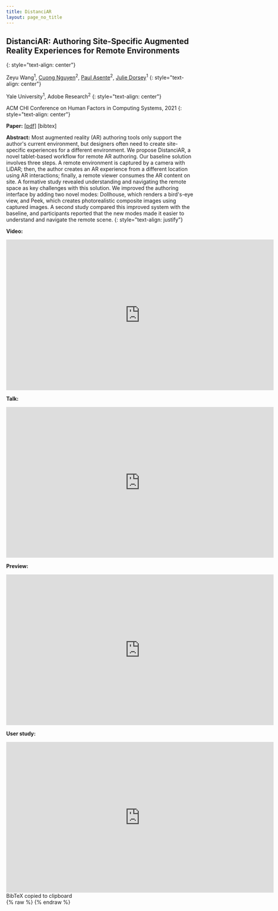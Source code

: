 ```yaml
---
title: DistanciAR
layout: page_no_title
---
```

## DistanciAR: Authoring Site-Specific Augmented Reality Experiences for Remote Environments
{: style="text-align: center"}

Zeyu Wang<sup>1</sup>, <a href="http://www.cuongnd.com/">Cuong Nguyen</a><sup>2</sup>, <a href="https://research.adobe.com/person/paul-asente/">Paul Asente</a><sup>2</sup>, <a href="https://graphics.cs.yale.edu/people/julie-dorsey">Julie Dorsey</a><sup>1</sup>
{: style="text-align: center"}

Yale University<sup>1</sup>, Adobe Research<sup>2</sup>
{: style="text-align: center"}

ACM CHI Conference on Human Factors in Computing Systems, 2021
{: style="text-align: center"}

<b>Paper:</b>
<a href="https://graphics.cs.yale.edu/sites/default/files/distanciar.pdf">[pdf]</a>
<a onclick="copyBibTeX()">[bibtex]</a>

<b>Abstract:</b>
Most augmented reality (AR) authoring tools only support the author's current environment, but designers often need to create site-specific experiences for a different environment. We propose DistanciAR, a novel tablet-based workflow for remote AR authoring. Our baseline solution involves three steps. A remote environment is captured by a camera with LiDAR; then, the author creates an AR experience from a different location using AR interactions; finally, a remote viewer consumes the AR content on site. A formative study revealed understanding and navigating the remote space as key challenges with this solution. We improved the authoring interface by adding two novel modes: Dollhouse, which renders a bird's-eye view, and Peek, which creates photorealistic composite images using captured images. A second study compared this improved system with the baseline, and participants reported that the new modes made it easier to understand and navigate the remote scene.
{: style="text-align: justify"}

<b>Video:</b>
<iframe width="720" height="405" src="https://www.youtube.com/embed/Ez9edE_jFo8" title="YouTube video player" frameborder="0" allow="accelerometer; autoplay; clipboard-write; encrypted-media; gyroscope; picture-in-picture" allowfullscreen></iframe>

<b>Talk:</b>
<iframe width="720" height="405" src="https://www.youtube.com/embed/GkVFhL1sRbM" title="YouTube video player" frameborder="0" allow="accelerometer; autoplay; clipboard-write; encrypted-media; gyroscope; picture-in-picture" allowfullscreen></iframe>

<b>Preview:</b>
<iframe width="720" height="405" src="https://www.youtube.com/embed/9LiRpn7buRc" title="YouTube video player" frameborder="0" allow="accelerometer; autoplay; clipboard-write; encrypted-media; gyroscope; picture-in-picture" allowfullscreen></iframe>

<b>User study:</b>
<iframe width="720" height="405" src="https://www.youtube.com/embed/I09omV8wwnI" title="YouTube video player" frameborder="0" allow="accelerometer; autoplay; clipboard-write; encrypted-media; gyroscope; picture-in-picture" allowfullscreen></iframe>

<div id="toast">BibTeX copied to clipboard</div>
{% raw %}
<script type="text/javascript">
function copyBibTeX() {
	var tempInput = document.createElement("textarea");
	tempInput.style = "position: absolute; left: -1000px; top: -1000px";
  tempInput.value = "@inproceedings{Wang:2021:DistanciAR,\nauthor = {Wang, Zeyu and Nguyen, Cuong and Asente, Paul and Dorsey, Julie},\ntitle = {DistanciAR: Authoring Site-Specific Augmented Reality Experiences for Remote Environments},\nyear = {2021},\nisbn = {9781450380966},\npublisher = {Association for Computing Machinery},\naddress = {New York, NY, USA},\nurl = {https://doi.org/10.1145/3411764.3445552},\ndoi = {10.1145/3411764.3445552},\nbooktitle = {Proceedings of the 2021 CHI Conference on Human Factors in Computing Systems},\npages = {1–12},\nnumpages = {12},\nkeywords = {augmented reality, remote authoring, spatial design, 3D scanning},\nlocation = {Yokohama, Japan},\nseries = {CHI '21}\n}";
	document.body.appendChild(tempInput);
	tempInput.select();
	document.execCommand("copy");
	document.body.removeChild(tempInput);
	var x = document.getElementById("toast");
	x.className = "show";
	setTimeout(function(){ x.className = x.className.replace("show", ""); }, 3000);
}
</script>
{% endraw %}